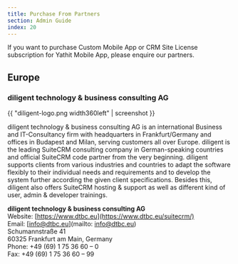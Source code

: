 ```yaml
---
title: Purchase From Partners
section: Admin Guide
index: 20
---
```


If you want to purchase Custom Mobile App or CRM Site License subscription for Yathit Mobile App, please enquire our partners.

## Europe

### diligent technology &amp; business consulting AG

{{ "diligent-logo.png width360left" | screenshot }}

diligent technology &amp; business consulting AG is an international Business and IT-Consultancy
firm with headquarters in Frankfurt/Germany and offices in Budapest and Milan, serving
customers all over Europe.
diligent is the leading SuiteCRM consulting company in German-speaking countries and official
SuiteCRM code partner from the very beginning. diligent supports clients from various industries
and countries to adapt the software flexibly to their individual needs and requirements and to
develop the system further according the given client specifications.
Besides this, diligent also offers SuiteCRM hosting &amp; support as well as different kind of user,
admin &amp; developer trainings.


<b>diligent technology &amp; business consulting AG</b><br/>
Website: [https://www.dtbc.eu](https://www.dtbc.eu/suitecrm/)<br/>
Email: [info@dtbc.eu](mailto: info@dtbc.eu)<br/>
Schumannstraße 41<br/>
60325 Frankfurt am Main, Germany<br/>
Phone: +49 (69) 1 75 36 60 – 0<br/>
Fax: +49 (69) 1 75 36 60 – 99
